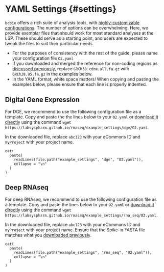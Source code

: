# YAML Settings {#settings}

`bcbio` offers a rich suite of analysis tools, with [highly-customizable configurations](https://bcbio-nextgen.readthedocs.io/en/latest/contents/configuration.html#algorithm-parameters). The number of options can be overwhelming. Here, we provide exemplar files that should work for most standard analyses at the LSP. These should serve as a starting point, and users are expected to tweak the files to suit their particular needs.

* For the purposes of consistency with the rest of the guide, please name your configuration file `O2.yaml`
* If you downloaded and merged the reference for non-coding regions as [discussed previously](#refgenome), replace `GRCh38.cdna.all.fa.gz` with `GRCh38.95.fa.gz` in the examples below.
* In the YAML format, white space matters! When copying and pasting the examples below, please ensure that each line is properly indented.

## Digital Gene Expression

For DGE, we recommend to use the following configuration file as a template. Copy and paste the the lines below to your `O2.yaml` or [download it directly](example_settings/dge/O2.yaml) using the command `wget https://labsyspharm.github.io/rnaseq/example_settings/dge/O2.yaml`.

In the downloaded file, replace `abc123` with your eCommons ID and `myProject` with your project name.

```{r, dge, echo=FALSE, result="asis", comment=NA}
cat(
  paste(
    readLines(file.path("example_settings", "dge", "O2.yaml")),
    collapse = "\n"
  )
)
```

## Deep RNAseq

For deep RNAseq, we recommend to use the following configuration file as a template. Copy and paste the lines below to your `O2.yaml` or [download it directly](example_settings/rna_seq/O2.yaml) using the command `wget https://labsyspharm.github.io/rnaseq/example_settings/rna_seq/O2.yaml`.

In the downloaded file, replace `abc123` with your eCommons ID and `myProject` with your project name. Ensure that the Spike-in FASTA file matches what you [downloaded previously](#spike-in).

```{r, rna_seq, echo=FALSE, result="asis", comment=NA}
cat(
  paste(
    readLines(file.path("example_settings", "rna_seq", "O2.yaml")),
    collapse = "\n"
  )
)
```
